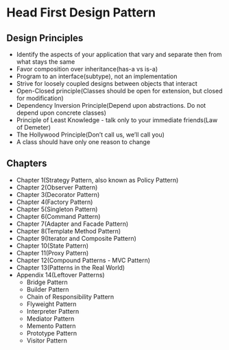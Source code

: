 # Head First Design Pattern

## Design Principles
- Identify the aspects of your application that vary and separate then from what stays the same
- Favor composition over inheritance(has-a vs is-a)
- Program to an interface(subtype), not an implementation
- Strive for loosely coupled designs between objects that interact
- Open-Closed principle(Classes should be open for extension, but closed for modification)
- Dependency Inversion Principle(Depend upon abstractions. Do not depend upon concrete classes)
- Principle of Least Knowledge - talk only to your immediate friends(Law of Demeter)
- The Hollywood Principle(Don’t call us, we’ll call you)
- A class should have only one reason to change

## Chapters

- Chapter 1(Strategy Pattern, also known as Policy Pattern)
- Chapter 2(Observer Pattern)
- Chapter 3(Decorator Pattern)
- Chapter 4(Factory Pattern)
- Chapter 5(Singleton Pattern)
- Chapter 6(Command Pattern)
- Chapter 7(Adapter and Facade Pattern)
- Chapter 8(Template Method Pattern)
- Chapter 9(Iterator and Composite Pattern)
- Chapter 10(State Pattern)
- Chapter 11(Proxy Pattern)
- Chapter 12(Compound Patterns - MVC Pattern)
- Chapter 13(Patterns in the Real World)
- Appendix 14(Leftover Patterns)
  - Bridge Pattern
  - Builder Pattern
  - Chain of Responsibility Pattern
  - Flyweight Pattern
  - Interpreter Pattern
  - Mediator Pattern
  - Memento Pattern
  - Prototype Pattern
  - Visitor Pattern
